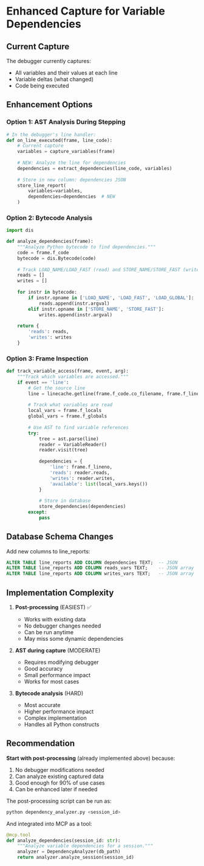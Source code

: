 # Enhanced Capture for Variable Dependencies

## Current Capture
The debugger currently captures:
- All variables and their values at each line
- Variable deltas (what changed)
- Code being executed

## Enhancement Options

### Option 1: AST Analysis During Stepping
```python
# In the debugger's line handler:
def on_line_executed(frame, line_code):
    # Current capture
    variables = capture_variables(frame)
    
    # NEW: Analyze the line for dependencies
    dependencies = extract_dependencies(line_code, variables)
    
    # Store in new column: dependencies JSON
    store_line_report(
        variables=variables,
        dependencies=dependencies  # NEW
    )
```

### Option 2: Bytecode Analysis
```python
import dis

def analyze_dependencies(frame):
    """Analyze Python bytecode to find dependencies."""
    code = frame.f_code
    bytecode = dis.Bytecode(code)
    
    # Track LOAD_NAME/LOAD_FAST (read) and STORE_NAME/STORE_FAST (write)
    reads = []
    writes = []
    
    for instr in bytecode:
        if instr.opname in ['LOAD_NAME', 'LOAD_FAST', 'LOAD_GLOBAL']:
            reads.append(instr.argval)
        elif instr.opname in ['STORE_NAME', 'STORE_FAST']:
            writes.append(instr.argval)
    
    return {
        'reads': reads,
        'writes': writes
    }
```

### Option 3: Frame Inspection
```python
def track_variable_access(frame, event, arg):
    """Track which variables are accessed."""
    if event == 'line':
        # Get the source line
        line = linecache.getline(frame.f_code.co_filename, frame.f_lineno)
        
        # Track what variables are read
        local_vars = frame.f_locals
        global_vars = frame.f_globals
        
        # Use AST to find variable references
        try:
            tree = ast.parse(line)
            reader = VariableReader()
            reader.visit(tree)
            
            dependencies = {
                'line': frame.f_lineno,
                'reads': reader.reads,
                'writes': reader.writes,
                'available': list(local_vars.keys())
            }
            
            # Store in database
            store_dependencies(dependencies)
        except:
            pass
```

## Database Schema Changes

Add new columns to line_reports:
```sql
ALTER TABLE line_reports ADD COLUMN dependencies TEXT;  -- JSON
ALTER TABLE line_reports ADD COLUMN reads_vars TEXT;    -- JSON array
ALTER TABLE line_reports ADD COLUMN writes_vars TEXT;   -- JSON array
```

## Implementation Complexity

1. **Post-processing** (EASIEST) ✅
   - Works with existing data
   - No debugger changes needed
   - Can be run anytime
   - May miss some dynamic dependencies

2. **AST during capture** (MODERATE)
   - Requires modifying debugger
   - Good accuracy
   - Small performance impact
   - Works for most cases

3. **Bytecode analysis** (HARD)
   - Most accurate
   - Higher performance impact
   - Complex implementation
   - Handles all Python constructs

## Recommendation

**Start with post-processing** (already implemented above) because:
1. No debugger modifications needed
2. Can analyze existing captured data
3. Good enough for 90% of use cases
4. Can be enhanced later if needed

The post-processing script can be run as:
```bash
python dependency_analyzer.py <session_id>
```

And integrated into MCP as a tool:
```python
@mcp.tool
def analyze_dependencies(session_id: str):
    """Analyze variable dependencies for a session."""
    analyzer = DependencyAnalyzer(db_path)
    return analyzer.analyze_session(session_id)
```
